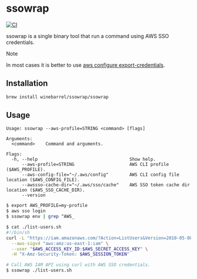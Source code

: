 # ssowrap

[![CI](https://github.com/winebarrel/ssowrap/actions/workflows/ci.yml/badge.svg)](https://github.com/winebarrel/ssowrap/actions/workflows/ci.yml)

ssowrap is a single binary tool that run a command using AWS SSO credentials.

> [!note]
> In most cases it is better to use [aws configure export-credentials](https://awscli.amazonaws.com/v2/documentation/api/latest/reference/configure/export-credentials.html).

## Installation

```sh
brew install winebarrel/ssowrap/ssowrap
```

## Usage

```
Usage: ssowrap --aws-profile=STRING <command> [flags]

Arguments:
  <command>    Command and arguments.

Flags:
  -h, --help                                   Show help.
      --aws-profile=STRING                     AWS CLI profile ($AWS_PROFILE).
      --aws-config-file="~/.aws/config"        AWS CLI config file location ($AWS_CONFIG_FILE).
      --awssso-cache-dir="~/.aws/sso/cache"    AWS SSO token cache dir location ($AWS_SSO_CACHE_DIR).
      --version
```

```sh
$ export AWS_PROFILE=my-profile
$ aws sso login
$ ssowrap env | grep ^AWS_

$ cat ./list-users.sh
#!/bin/sh
curl -L "https://iam.amazonaws.com/?Action=ListUsers&Version=2010-05-08" \
  --aws-sigv4 "aws:amz:us-east-1:iam" \
  --user "$AWS_ACCESS_KEY_ID:$AWS_SECRET_ACCESS_KEY" \
  -H "X-Amz-Security-Token: $AWS_SESSION_TOKEN"

# Call AWS IAM API using curl with AWS SSO credentials.
$ ssowrap ./list-users.sh
```
